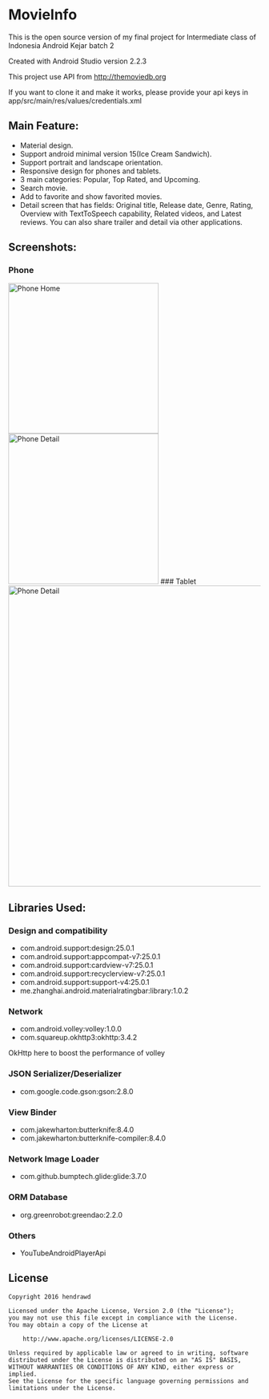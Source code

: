 # MovieInfo
This is the open source version of my final project for Intermediate class of Indonesia Android Kejar batch 2

Created with Android Studio version 2.2.3

This project use API from http://themoviedb.org

If you want to clone it and make it works, please provide your api keys in app/src/main/res/values/credentials.xml

## Main Feature:
* Material design.
* Support android minimal version 15(Ice Cream Sandwich).
* Support portrait and landscape orientation.
* Responsive design for phones and tablets.
* 3 main categories: Popular, Top Rated, and Upcoming.
* Search movie.
* Add to favorite and show favorited movies.
* Detail screen that has fields: Original title, Release date, Genre, Rating, Overview with TextToSpeech capability, Related videos, and Latest reviews. You can also share trailer and detail via other applications.

## Screenshots:
### Phone
<img src="https://cloud.githubusercontent.com/assets/9481791/21049633/98c409dc-be48-11e6-8460-850311d15dca.png" alt="Phone Home" width="300px">
<img src="https://cloud.githubusercontent.com/assets/9481791/21049635/98faf2d0-be48-11e6-9b05-d062c29e89c4.png" alt="Phone Detail" width="300px">
### Tablet
<img src="https://cloud.githubusercontent.com/assets/9481791/21049839/afdfcde4-be49-11e6-996a-ead156a05479.png" alt="Phone Detail" width="600px">

## Libraries Used:
### Design and compatibility
* com.android.support:design:25.0.1
* com.android.support:appcompat-v7:25.0.1
* com.android.support:cardview-v7:25.0.1
* com.android.support:recyclerview-v7:25.0.1
* com.android.support:support-v4:25.0.1
* me.zhanghai.android.materialratingbar:library:1.0.2

### Network
* com.android.volley:volley:1.0.0
* com.squareup.okhttp3:okhttp:3.4.2

OkHttp here to boost the performance of volley

### JSON Serializer/Deserializer
* com.google.code.gson:gson:2.8.0

### View Binder
* com.jakewharton:butterknife:8.4.0
* com.jakewharton:butterknife-compiler:8.4.0

### Network Image Loader
* com.github.bumptech.glide:glide:3.7.0

### ORM Database
* org.greenrobot:greendao:2.2.0

### Others
* YouTubeAndroidPlayerApi

## License

```
Copyright 2016 hendrawd

Licensed under the Apache License, Version 2.0 (the "License");
you may not use this file except in compliance with the License.
You may obtain a copy of the License at

    http://www.apache.org/licenses/LICENSE-2.0

Unless required by applicable law or agreed to in writing, software
distributed under the License is distributed on an "AS IS" BASIS,
WITHOUT WARRANTIES OR CONDITIONS OF ANY KIND, either express or implied.
See the License for the specific language governing permissions and
limitations under the License.
```
